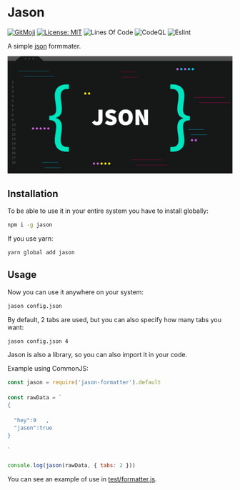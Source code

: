 # Jason

[![GitMoji](https://img.shields.io/badge/Gitmoji-%F0%9F%8E%A8%20-FFDD67.svg)](https://gitmoji.dev)
[![License: MIT](https://img.shields.io/badge/License-MIT-blue.svg)](https://opensource.org/licenses/MIT)
![Lines Of Code](https://img.shields.io/tokei/lines/github.com/UltiRequiem/jason-formatter?color=blue&label=Total%20Lines)
![CodeQL](https://github.com/UltiRequiem/jason-formatter/workflows/CodeQL/badge.svg)
![Eslint](https://github.com/UltiRequiem/jason-formatter/workflows/Eslint/badge.svg)

A simple [json](https://json.org) formmater.

![Cover](./assets/cover.png)

## Installation

To be able to use it in your entire system you have to install globally:

```bash
npm i -g jason
```

If you use yarn:

```bash
yarn global add jason
```

## Usage

Now you can use it anywhere on your system:

```bash
jason config.json
```

By default, 2 tabs are used, but you can also specify how many tabs you want:

```bash
jason config.json 4
```

Jason is also a library, so you can also import it in your code.

Example using CommonJS:

```javascript
const jason = require('jason-formatter').default

const rawData = `
{

  "hey":9   ,
  "jason":true
}

`

console.log(jason(rawData, { tabs: 2 }))
```

You can see an example of use in [test/formatter.js](./tests/formater.js).
